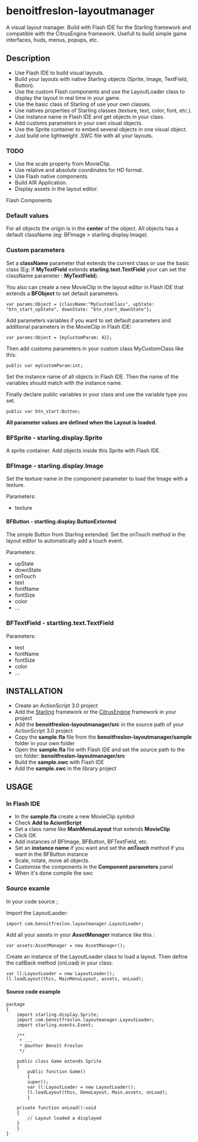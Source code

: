 benoitfreslon-layoutmanager
===========================

A visual layout manager. Build with Flash IDE for the Starling framework and compatible with the CitrusEngine framework.
Usefull to build simple game interfaces, huds, menus, popups, etc.

## Description

* Use Flash IDE to build visual layouts.
* Build your layouts with native Starling objects (Sprite, Image, TextField, Button).
* Use the custom Flash components and use the LayoutLoader class to display the layout in real time in your game.
* Use the basic class of Starling of use your own classes.
* Use natives properties of Starling classes (texture, text, color, font, etc.).
* Use instance name in Flash IDE and get objects in your class.
* Add customs parameters in your own visual objects.
* Use the Sprite container to embed several objects in one visual object.
* Just build one lightweight .SWC file with all your layouts.

### TODO
* Use the scale property from MovieClip.
* Use relative and absolute coordinates for HD format.
* Use Flash native components.
* Build AIR Application.
* Display assets in the layout editor.

Flash Components

### Default values

For all objects the origin is in the **center** of the object.
All objects has a default className (eg: BFImage > starling.display.Image).

### Custom parameters

Set a **className** parameter that extends the current class or use the basic class 
(Eg: If **MyTextField** extends **starling.text.TextField** your can set the className parameter : **MyTextField**).

You also can create a new MovieClip in the layout editor in Flash IDE that extends a **BFObject** to set default parameters.
```
var params:Object = {className:"MyCustomClass", upState: "btn_start_upState", downState: "btn_start_downState"};
```

Add parameters variables if you want to set default parameters and additional parameters in the MovieClip in Flash IDE:
```
var params:Object = {myCustomParam: 42};
```

Then add customs parameters in your custom class MyCustomClass like this:
```
public var myCustomParam:int;
```

Set the instance name of all objects in Flash IDE.
Then the name of the variables should match with the instance name.

Finally declare public variables in your class and use the variable type you set.
```
public var btn_start:Button;
```

**All parameter values are defined when the Layout is loaded.**

### **BFSprite** - starling.display.Sprite

A sprite container. Add objects inside this Sprite with Flash IDE.

### **BFImage** - starling.display.Image

Set the texture name in the component parameter to load the Image with a texture.

Parameters:
* texture

#### **BFButton** - startling.display.ButtonExtented

The simple Button from Starling extended.
Set the onTouch method in the layout editor to automatically add a touch event.

Parameters:

* upState
* downState
* onTouch
* text
* fontName
* fontSize
* color
* ...

### **BFTextField** - startling.text.TextField

Parameters:
* text
* fontName
* fontSize
* color
* ...

## INSTALLATION

* Create an ActionScript 3.0 project
* Add the [Starling](https://github.com/PrimaryFeather/Starling-Framework) framework or the [CitrusEngine](https://github.com/alamboley/Citrus-Engine) framework in your project
* Add the **benoitfreslon-layoutmanager/src** in the source path of your ActionScript 3.0 project
* Copy the **sample.fla** file from the **benoitfreslon-layoutmanager/sample** folder in your own folder
* Open the **sample.fla** file with Flash IDE and set the source path to the src folder: **benoitfreslon-layoutmanager/src**
* Build the **sample.swc** with Flash IDE
* Add the **sample.swc** in the library project


## USAGE

### In Flash IDE

* In the **sample.fla** create a new MovieClip symbol
* Check **Add to AciontScript**
* Set a class name like **MainMenuLayout** that extends **MovieClip**
* Click OK
* Add instances of BFImage, BFButton, BFTextField, etc.
* Set an **instance name** if you want and set the ***onTouch*** method if you want in the BFButton instance
* Scale, rotate, move all objects.
* Customise the components in the **Component parameters** panel
* When it's done compile the swc

### Source examle

In your code source ;

Import the LayoutLaoder:
```
import com.benoitfreslon.layoutmanager.LayoutLoader;
```

Add all your assets in your ***AssetManager*** instance like this :
```
var assets:AssetManager = new AssetManager();
```

Create an instance of the LayoutLoader class to load a layout.
Then define the callBack method (onLoad) in your class.
```
var ll:LayoutLoader = new LayoutLoader();
ll.loadLayout(this, MainMenuLayout, assets, onLoad);
```




#### Source code example


```
package  
{
	import starling.display.Sprite;
	import com.benoitfreslon.layoutmanager.LayoutLoader;
	import starling.events.Event;
	
	/**
	 * ...
	 * @author Benoît Freslon
	 */
	 
    public class Game extends Sprite
    {
        public function Game()
        {
		super();
		var ll:LayoutLoader = new LayoutLoader();
		ll.loadLayout(this, DemoLayout, Main.assets, onLoad);
        }
		
	private function onLoad():void 
	{
		// Layout loaded a displayed
	}
    }
}
```
